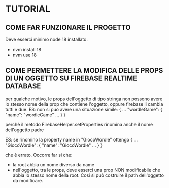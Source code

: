 # TUTORIAL 

## COME FAR FUNZIONARE IL PROGETTO 
Deve esserci minimo node 18 installato.

- nvm install 18 
- nvm use 18

## COME PERMETTERE LA MODIFICA DELLE PROPS DI UN OGGETTO SU FIREBASE REALTIME DATABASE 

per qualche motivo, le props dell'oggetto di tipo stringa non possono avere lo stesso nome della prop che contiene l'oggetto, oppure firebase li cambia tutti e due.
ES: non si può avere una situazione simile: 
{
    ...
    "wordleGame": {
        "name": "wordleGame"
        ...
    }
}

perchè il metodo FirebaseHelper.setProperties rinomina anche il nome dell'oggetto padre 

ES: se rinomino la property name in "GiocoWordle" ottengo
{
    ...
    "GiocoWordle": {
        "name": "GiocoWordle"
        ...
    }
}

che è errato. Occorre far si che: 
- la root abbia un nome diverso da name 
- nell'oggetto, tra le props, deve esserci una prop NON modificabile che abbia lo stesso nome della root. Cosi si può costruire il path dell'oggetto da modificare. 